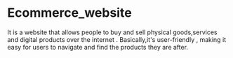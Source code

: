 # Ecommerce_website
It is a website that allows people to buy and sell physical goods,services and digital products over the internet . Basically,it's user-friendly , making it easy for users to navigate and find the products they are after.
